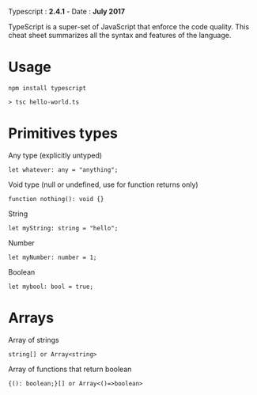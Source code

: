 Typescript : __2.4.1__ - Date : __July 2017__


TypeScript is a super-set of JavaScript that enforce the code quality. This cheat sheet summarizes all the syntax and features of the language.

# Usage

`npm install typescript`

`> tsc hello-world.ts`

# Primitives types

Any type (explicitly untyped)
```
let whatever: any = "anything";
```

Void type (null or undefined, use for function returns only)
```
function nothing(): void {}
```

String
```
let myString: string = "hello";
```

Number
```
let myNumber: number = 1;
```

Boolean
```
let mybool: bool = true;
```

# Arrays

Array of strings
```
string[] or Array<string>
```
Array of functions that return boolean
```
{(): boolean;}[] or Array<()=>boolean>
```
